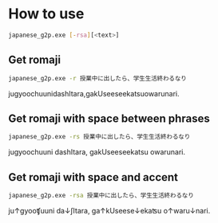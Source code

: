 # How to use
```sh
japanese_g2p.exe [-rsa][<text>]
```
## Get romaji
```sh
japanese_g2p.exe -r 授業中に出したら、学生生活終わるなり
```
jugyoochuunidashItara,gakUseeseekatsuowarunari.
## Get romaji with space between phrases
```sh
japanese_g2p.exe -rs 授業中に出したら、学生生活終わるなり
```
jugyoochuuni dashItara, gakUseeseekatsu owarunari.
## Get romaji with space and accent
```sh
japanese_g2p.exe -rsa 授業中に出したら、学生生活終わるなり
```
ju↑gyooʧuuni da↓ʃItara, ga↑kUseese↓ekaʦu o↑waru↓nari.
